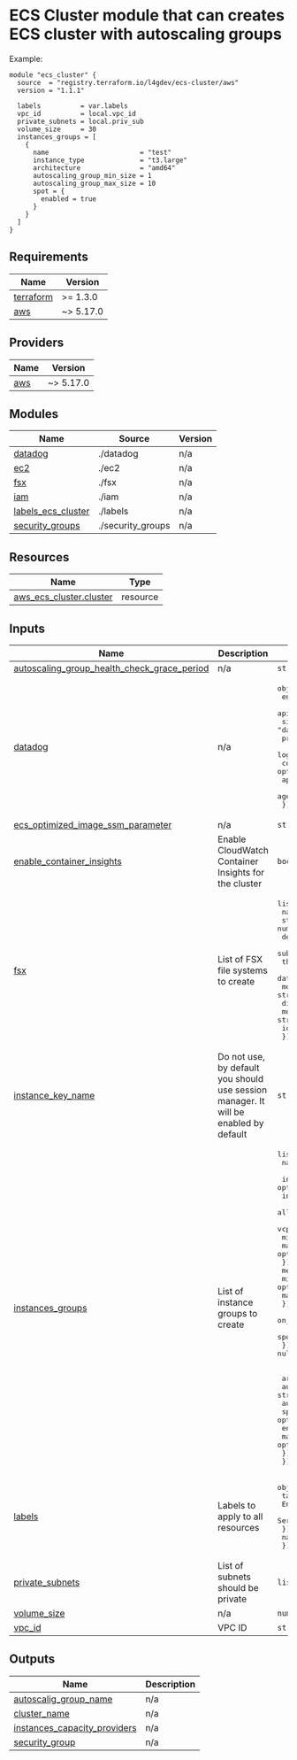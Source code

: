 # ECS Cluster module that can creates ECS cluster with autoscaling groups

Example:
```hcl
module "ecs_cluster" {
  source  = "registry.terraform.io/l4gdev/ecs-cluster/aws"
  version = "1.1.1"

  labels          = var.labels
  vpc_id          = local.vpc_id
  private_subnets = local.priv_sub
  volume_size     = 30
  instances_groups = [
    {
      name                       = "test"
      instance_type              = "t3.large"
      architecture               = "amd64"
      autoscaling_group_min_size = 1
      autoscaling_group_max_size = 10
      spot = {
        enabled = true
      }
    }
  ]
}
```


<!-- BEGIN_TF_DOCS -->
## Requirements

| Name | Version |
|------|---------|
| <a name="requirement_terraform"></a> [terraform](#requirement\_terraform) | >= 1.3.0 |
| <a name="requirement_aws"></a> [aws](#requirement\_aws) | ~> 5.17.0 |

## Providers

| Name | Version |
|------|---------|
| <a name="provider_aws"></a> [aws](#provider\_aws) | ~> 5.17.0 |

## Modules

| Name | Source | Version |
|------|--------|---------|
| <a name="module_datadog"></a> [datadog](#module\_datadog) | ./datadog | n/a |
| <a name="module_ec2"></a> [ec2](#module\_ec2) | ./ec2 | n/a |
| <a name="module_fsx"></a> [fsx](#module\_fsx) | ./fsx | n/a |
| <a name="module_iam"></a> [iam](#module\_iam) | ./iam | n/a |
| <a name="module_labels_ecs_cluster"></a> [labels\_ecs\_cluster](#module\_labels\_ecs\_cluster) | ./labels | n/a |
| <a name="module_security_groups"></a> [security\_groups](#module\_security\_groups) | ./security_groups | n/a |

## Resources

| Name | Type |
|------|------|
| [aws_ecs_cluster.cluster](https://registry.terraform.io/providers/hashicorp/aws/latest/docs/resources/ecs_cluster) | resource |

## Inputs

| Name | Description | Type | Default | Required |
|------|-------------|------|---------|:--------:|
| <a name="input_autoscaling_group_health_check_grace_period"></a> [autoscaling\_group\_health\_check\_grace\_period](#input\_autoscaling\_group\_health\_check\_grace\_period) | n/a | `string` | `20` | no |
| <a name="input_datadog"></a> [datadog](#input\_datadog) | n/a | <pre>object({<br>    enable                      = optional(bool, false)<br>    api_key_secret_manager_name = string<br>    site                        = optional(string, "datadoghq.eu")<br>    process_agent_enabled       = optional(bool, true)<br>    logs_enable                 = optional(bool, true),<br>    collect_all_logs            = optional(bool, false)<br>    apm_enable                  = optional(bool, false),<br>    agent_log_level             = optional(string, "ERROR")<br>  })</pre> | <pre>{<br>  "agent_log_level": "ERROR",<br>  "api_key_secret_manager_name": "",<br>  "apm_enable": false,<br>  "collect_all_logs": false,<br>  "enable": false,<br>  "logs_enable": true,<br>  "process_agent_enabled": true,<br>  "site": "datadoghq.eu"<br>}</pre> | no |
| <a name="input_ecs_optimized_image_ssm_parameter"></a> [ecs\_optimized\_image\_ssm\_parameter](#input\_ecs\_optimized\_image\_ssm\_parameter) | n/a | `string` | `""` | no |
| <a name="input_enable_container_insights"></a> [enable\_container\_insights](#input\_enable\_container\_insights) | Enable CloudWatch Container Insights for the cluster | `bool` | `false` | no |
| <a name="input_fsx"></a> [fsx](#input\_fsx) | List of FSX file systems to create | <pre>list(object({<br>    name                  = string<br>    storage_capacity      = number<br>    deployment_type       = optional(string, "SINGLE_AZ_2")<br>    subnet_id             = string<br>    throughput_capacity   = number<br>    data_compression_type = optional(string, "LZ4")<br>    mount_path            = string<br>    disk_iops_configuration = optional(object({<br>      mode = string<br>      iops = number<br>  }), null) }))</pre> | `[]` | no |
| <a name="input_instance_key_name"></a> [instance\_key\_name](#input\_instance\_key\_name) | Do not use, by default you should use session manager. It will be enabled by default | `string` | `null` | no |
| <a name="input_instances_groups"></a> [instances\_groups](#input\_instances\_groups) | List of instance groups to create | <pre>list(object({<br>    name = string<br><br>    instance_type = optional(string)<br>    instance_requirements = optional(object({<br>      allowed_instance_types = list(string) # https://registry.terraform.io/providers/hashicorp/aws/latest/docs/resources/launch_template#allowed_instance_types<br>      vcpu_count = optional(object({<br>        min = optional(number, 1)<br>        max = optional(number)<br>      }))<br>      memory_mib = optional(object({<br>        min = optional(number, 256)<br>        max = optional(number)<br>      }))<br>      on_demand_max_price_percentage_over_lowest_price = optional(number)<br>      spot_max_price_percentage_over_lowest_price      = optional(number)<br>    }), null)<br><br><br>    architecture               = string<br>    autoscaling_group_min_size = string<br>    autoscaling_group_max_size = string<br>    spot = optional(object({<br>      enabled   = optional(bool, false)<br>      max_price = optional(string, null)<br>    }), {})<br>  }))</pre> | n/a | yes |
| <a name="input_labels"></a> [labels](#input\_labels) | Labels to apply to all resources | <pre>object({<br>    tags = object({<br>      Environment = string<br>      Service     = string<br>    })<br>    name = string<br>  })</pre> | n/a | yes |
| <a name="input_private_subnets"></a> [private\_subnets](#input\_private\_subnets) | List of subnets should be private | `list(string)` | n/a | yes |
| <a name="input_volume_size"></a> [volume\_size](#input\_volume\_size) | n/a | `number` | `50` | no |
| <a name="input_vpc_id"></a> [vpc\_id](#input\_vpc\_id) | VPC ID | `string` | n/a | yes |

## Outputs

| Name | Description |
|------|-------------|
| <a name="output_autoscalig_group_name"></a> [autoscalig\_group\_name](#output\_autoscalig\_group\_name) | n/a |
| <a name="output_cluster_name"></a> [cluster\_name](#output\_cluster\_name) | n/a |
| <a name="output_instances_capacity_providers"></a> [instances\_capacity\_providers](#output\_instances\_capacity\_providers) | n/a |
| <a name="output_security_group"></a> [security\_group](#output\_security\_group) | n/a |
<!-- END_TF_DOCS -->
